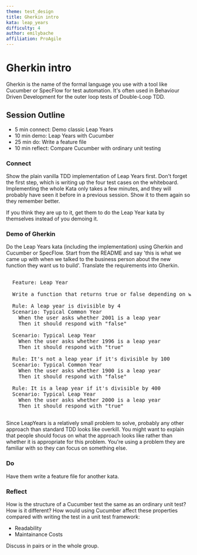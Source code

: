 ```yaml
---
theme: test_design
title: Gherkin intro
kata: leap_years
difficulty: 4
author: emilybache
affiliation: ProAgile
---
```


# Gherkin intro

Gherkin is the name of the formal language you use with a tool like Cucumber or SpecFlow for test automation. It's often used in Behaviour Driven Development for the outer loop tests of Double-Loop TDD.

## Session Outline
 
* 5 min connect: Demo classic Leap Years
* 10 min demo: Leap Years with Cucumber  
* 25 min do: Write a feature file  
* 10 min reflect: Compare Cucumber with ordinary unit testing

### Connect
Show the plain vanilla TDD implementation of Leap Years first. Don't forget the first step, which is writing up the four test cases on the whiteboard. Implementing the whole Kata only takes a few minutes, and they will probably have seen it before in a previous session. Show it to them again so they remember better.

If you think they are up to it, get them to do the Leap Year kata by themselves instead of you demoing it.

### Demo of Gherkin

Do the Leap Years kata (including the implementation) using Gherkin and Cucumber or SpecFlow. Start from the README and say 'this is what we came up with when we talked to the business person about the new function they want us to build'. Translate the requirements into Gherkin.

<pre>

  Feature: Leap Year

  Write a function that returns true or false depending on whether its input integer is a leap year or not.

  Rule: A leap year is divisible by 4
  Scenario: Typical Common Year
    When the user asks whether 2001 is a leap year
    Then it should respond with "false"

  Scenario: Typical Leap Year
    When the user asks whether 1996 is a leap year
    Then it should respond with "true"

  Rule: It's not a leap year if it's divisible by 100
  Scenario: Typical Common Year
    When the user asks whether 1900 is a leap year
    Then it should respond with "false"

  Rule: It is a leap year if it's divisible by 400
  Scenario: Typical Leap Year
    When the user asks whether 2000 is a leap year
    Then it should respond with "true"

</pre>

Since LeapYears is a relatively small problem to solve, probably any other approach than standard TDD looks like overkill. You might want to explain that people should focus on what the approach looks like rather than whether it is appropriate for this problem. You're using a problem they are familiar with so they can focus on something else.

### Do
Have them write a feature file for another kata.

### Reflect
How is the structure of a Cucumber test the same as an ordinary unit test? How is it different? How would using Cucumber affect these properties compared with writing the test in a unit test framework:

- Readability
- Maintainance Costs

Discuss in pairs or in the whole group.


